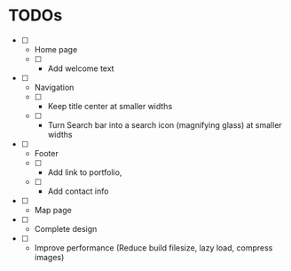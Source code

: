 # TODOs

- [ ] - Home page
  - [ ] - Add welcome text
- [ ] - Navigation
  - [ ] - Keep title center at smaller widths
  - [ ] - Turn Search bar into a search icon (magnifying glass) at smaller widths
- [ ] - Footer
  - [ ] - Add link to portfolio, 
  - [ ] - Add contact info
- [ ] - Map page
- [ ] - Complete design
- [ ] - Improve performance (Reduce build filesize, lazy load, compress images)
